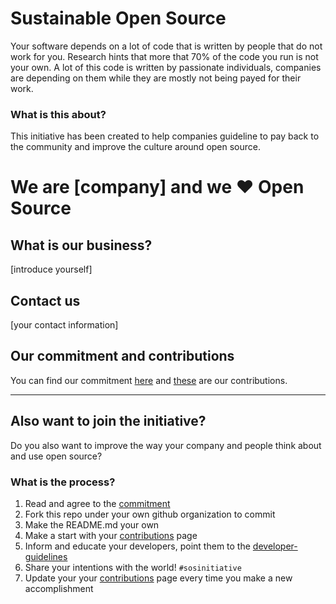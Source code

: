 # Sustainable Open Source
Your software depends on a lot of code that is written by people that do not work for you. Research hints that more that 70% of the code you run is not your own. A lot of this code is written by passionate individuals, companies are depending on them while they are mostly not being payed for their work.

### What is this about?
This initiative has been created to help companies guideline to pay back to the community and improve the culture around open source.

# We are [company] and we ♥️ Open Source

## What is our business?

[introduce yourself]

## Contact us

[your contact information]


## Our commitment and contributions
 
You can find our commitment [here](commitment.md) and [these](contributions.md) are our contributions.


---

## Also want to join the initiative?

Do you also want to improve the way your company and people think about and use open source?

### What is the process?

1. Read and agree to the [commitment](commitment.md)
1. Fork this repo under your own github organization to commit
1. Make the README.md your own
1. Make a start with your [contributions](contributions.md) page
1. Inform and educate your developers, point them to the [developer-guidelines](developer-guidelines.md)
1. Share your intentions with the world! ```#sosinitiative```
1. Update your your [contributions](contributions.md) page every time you make a new accomplishment